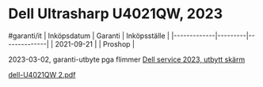 # Dell Ultrasharp U4021QW, 2023
#garanti/it
| Inköpsdatum | Garanti | Inköpsställe |
|-------------|---------|--------------|
| 2021-09-21  |         | Proshop      |

2023-03-02, garanti-utbyte pga flimmer
[Dell service 2023, utbytt skärm](bear://x-callback-url/open-note?id=558B731C-1C37-48AD-A4C6-51795543B303&show_window=yes&new_window=yes)

[dell-U4021QW 2.pdf](Dell%20Ultrasharp%20U4021QW,%202023/dell-U4021QW%202.pdf)<!-- {"preview":"true","embed":"true","width":318} -->